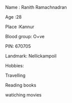 Name : Ranith Ramachnadran

Age  :28

Place :Kannur

Blood group: O+ve


PIN: 670705

Landmark: Nellickampoil



Hobbies:

Travelling

Reading books

watiching movies
